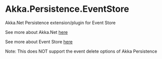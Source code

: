 # Akka.Persistence.EventStore
Akka.Net Persistence  extension/plugin for Event Store

See more about Akka.Net [here](http://getakka.net/)

See more about Event Store [here](https://www.geteventstore.com/)

Note: This does NOT support the event delete options of Akka Persistence


